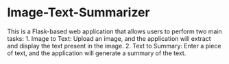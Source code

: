 # Image-Text-Summarizer
This is a Flask-based web application that allows users to perform two main tasks: 1. Image to Text: Upload an image, and the application will extract and display the text present in the image. 2. Text to Summary: Enter a piece of text, and the application will generate a summary of the text.

